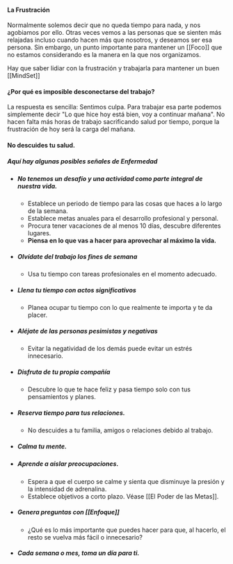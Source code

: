 #### La Frustración

Normalmente solemos decir que no queda tiempo para nada, y nos agobiamos por ello. Otras veces vemos a las personas que se sienten más relajadas incluso cuando hacen más que nosotros, y deseamos ser esa persona. Sin embargo, un punto importante para mantener un [[Foco]] que no estamos considerando es la manera en la que nos organizamos.

Hay que saber lidiar con la frustración y trabajarla para mantener un buen [[MindSet]]

#### ¿Por qué es imposible desconectarse del trabajo?

La respuesta es sencilla: Sentimos culpa. Para trabajar esa parte podemos simplemente decir "Lo que hice hoy está bien, voy a continuar mañana". No hacen falta más horas de trabajo sacrificando salud por tiempo, porque la frustración de hoy será la carga del mañana.

#### No descuides tu salud.

##### Aquí hay algunas posibles señales de Enfermedad

- ##### No tenemos un desafío y una actividad como parte integral de nuestra vida.
	- Establece un periodo de tiempo para las cosas que haces a lo largo de la semana.
	- Establece metas anuales para el desarrollo profesional y personal.
	- Procura tener vacaciones de al menos 10 días, descubre diferentes lugares.
	- **Piensa en lo que vas a hacer para aprovechar al máximo la vida.**
- ##### **Olvídate del trabajo los fines de semana**
	- Usa tu tiempo con tareas profesionales en el momento adecuado.
- ##### Llena tu tiempo con actos significativos
	- Planea ocupar tu tiempo con lo que realmente te importa y te da placer.
- ##### Aléjate de las personas pesimistas y negativas
	- Evitar la negatividad de los demás puede evitar un estrés innecesario.
- ##### Disfruta de tu propia compañía
	- Descubre lo que te hace feliz y pasa tiempo solo con tus pensamientos y planes.
- ##### Reserva tiempo para tus relaciones.
	- No descuides a tu familia, amigos o relaciones debido al trabajo.
- ##### Calma tu mente.
- ##### Aprende a aislar preocupaciones.
	- Espera a que el cuerpo se calme y sienta que disminuye la presión y la intensidad de adrenalina.
	- Establece objetivos a corto plazo. Véase [[El Poder de las Metas]].
- ##### Genera preguntas con [[Enfoque]]
	- ¿Qué es lo más importante que puedes hacer para que, al hacerlo, el resto se vuelva más fácil o innecesario?
- ##### Cada semana o mes, toma un día para ti.
	